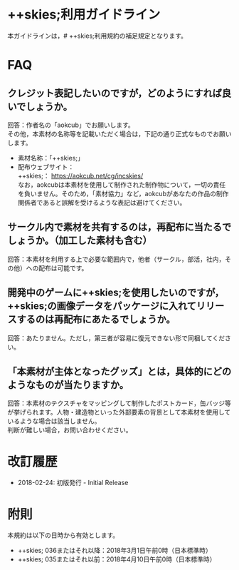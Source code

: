 ﻿# ++skies;利用ガイドライン


本ガイドラインは，# ++skies;利用規約の補足規定となります。

# FAQ
 
## クレジット表記したいのですが，どのようにすれば良いでしょうか。

回答：作者名の「aokcub」でお願いします。  
その他，本素材の名称等を記載いただく場合は，下記の通り正式なものでお願いします。  
* 素材名称：「++skies;」
* 配布ウェブサイト：  
++skies;： https://aokcub.net/cg/incskies/  
なお，aokcubは本素材を使用して制作された制作物について，一切の責任を負いません。そのため，「素材協力」など，aokcubがあなたの作品の制作関係者であると誤解を受けるような表記は避けてください。

## サークル内で素材を共有するのは，再配布に当たるでしょうか。（加工した素材も含む）

回答：本素材を利用する上で必要な範囲内で，他者（サークル，部活，社内，その他）への配布は可能です。

## 開発中のゲームに++skies;を使用したいのですが，++skies;の画像データをパッケージに入れてリリースするのは再配布にあたるでしょうか。

回答：あたりません。ただし，第三者が容易に復元できない形で同梱してください。

## 「本素材が主体となったグッズ」とは，具体的にどのようなものが当たりますか。

回答：本素材のテクスチャをマッピングして制作したポストカード，缶バッジ等が挙げられます。人物・建造物といった外部要素の背景として本素材を使用しているような場合は該当しません。  
判断が難しい場合，お問い合わせください。


# 改訂履歴
- 2018-02-24: 初版発行 - Initial Release


# 附則  
本規約は以下の日時から有効とします。
* ++skies; 036またはそれ以降：2018年3月1日午前0時（日本標準時）
* ++skies; 035またはそれ以前：2018年4月10日午前0時（日本標準時）
